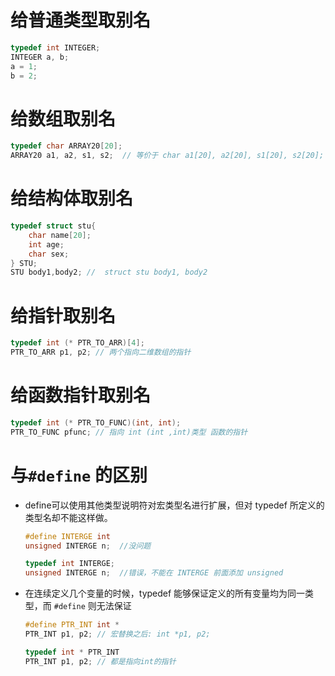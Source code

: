 # 给普通类型取别名
```c
typedef int INTEGER;
INTEGER a, b;
a = 1;
b = 2;
```

# 给数组取别名
```c
typedef char ARRAY20[20];
ARRAY20 a1, a2, s1, s2;  // 等价于 char a1[20], a2[20], s1[20], s2[20];
```

# 给结构体取别名
```c
typedef struct stu{
    char name[20];
    int age;
    char sex;
} STU;
STU body1,body2; //  struct stu body1, body2
```

# 给指针取别名
```c
typedef int (* PTR_TO_ARR)[4];
PTR_TO_ARR p1, p2; // 两个指向二维数组的指针
```

# 给函数指针取别名
```c
typedef int (* PTR_TO_FUNC)(int, int);
PTR_TO_FUNC pfunc; // 指向 int (int ,int)类型 函数的指针
```

# 与`#define` 的区别
- define可以使用其他类型说明符对宏类型名进行扩展，但对 typedef 所定义的类型名却不能这样做。
    ```c
    #define INTERGE int
    unsigned INTERGE n;  //没问题

    typedef int INTERGE;
    unsigned INTERGE n;  //错误，不能在 INTERGE 前面添加 unsigned
    ```

- 在连续定义几个变量的时候，typedef 能够保证定义的所有变量均为同一类型，而 `#define` 则无法保证
    ```c
    #define PTR_INT int *
    PTR_INT p1, p2; // 宏替换之后: int *p1, p2;

    typedef int * PTR_INT
    PTR_INT p1, p2; // 都是指向int的指针
    ```
